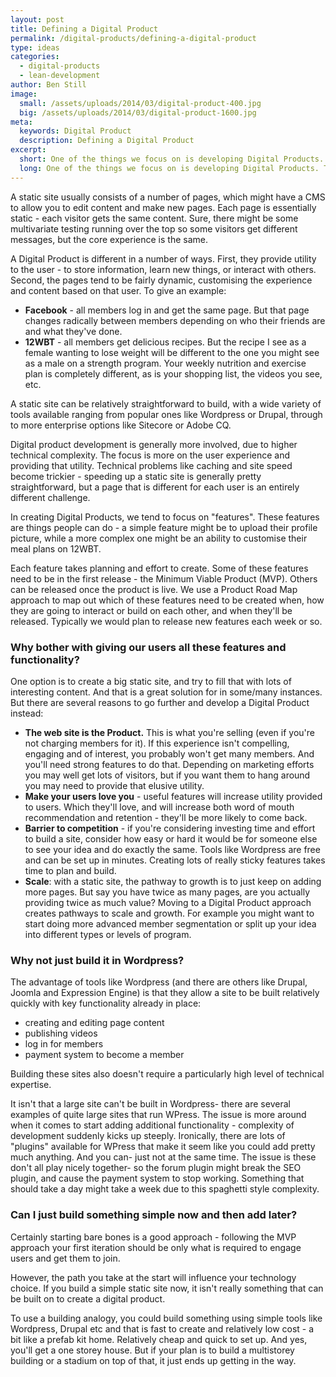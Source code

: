 ```yaml
---
layout: post
title: Defining a Digital Product
permalink: /digital-products/defining-a-digital-product
type: ideas
categories:
  - digital-products
  - lean-development
author: Ben Still
image:
  small: /assets/uploads/2014/03/digital-product-400.jpg
  big: /assets/uploads/2014/03/digital-product-1600.jpg
meta:
  keywords: Digital Product
  description: Defining a Digital Product
excerpt:
  short: One of the things we focus on is developing Digital Products. These are websites that provide some form of utility to users - these allow people to "do" stuff
  long: One of the things we focus on is developing Digital Products. These are websites that provide some form of utility to users - these allow people to "do" stuff. Unlike a static site, which might be used for marketing a product or service, these sites <strong>are themselves</strong> the product or service.
---
```


A static site usually consists of a number of pages, which might have a CMS to allow you to edit content and make new pages. Each page is essentially static - each visitor gets the same content. Sure, there might be some multivariate testing running over the top so some visitors get different messages, but the core experience is the same.

A Digital Product is different in a number of ways. First, they provide utility to the user - to store information, learn new things, or interact with others. Second, the pages tend to be fairly dynamic, customising the experience and content based on that user. To give an example:

- **Facebook** - all members log in and get the same page. But that page changes radically between members depending on who their friends are and what they've done.
- **12WBT** - all members get delicious recipes. But the recipe I see as a female wanting to lose weight will be different to the one you might see as a male on a strength program. Your weekly nutrition and exercise plan is completely different, as is your shopping list, the videos you see, etc.

A static site can be relatively straightforward to build, with a wide variety of tools available ranging from popular ones like Wordpress or Drupal, through to more enterprise options like Sitecore or Adobe CQ.

Digital product development is generally more involved, due to higher technical complexity. The focus is more on the user experience and providing that utility. Technical problems like caching and site speed become trickier - speeding up a static site is generally pretty straightforward, but a page that is different for each user is an entirely different challenge.

In creating Digital Products, we tend to focus on "features". These features are things people can do - a simple feature might be to upload their profile picture, while a more complex one might be an ability to customise their meal plans on 12WBT.

Each feature takes planning and effort to create. Some of these features need to be in the first release - the Minimum Viable Product (MVP). Others can be released once the product is live. We use a Product Road Map approach to map out which of these features need to be created when, how they are going to interact or build on each other, and when they'll be released. Typically we would plan to release new features each week or so.

### Why bother with giving our users all these features and functionality?

One option is to create a big static site, and try to fill that with lots of interesting content. And that is a great solution for in some/many instances. But there are several reasons to go further and develop a Digital Product instead:

- **The web site is the Product.** This is what you're selling (even if you're not charging members for it). If this experience isn't compelling, engaging and of interest, you probably won't get many members. And you'll need strong features to do that. Depending on marketing efforts you may well get lots of visitors, but if you want them to hang around you may need to provide that elusive utility.
- **Make your users love you** - useful features will increase utility provided to users. Which they'll love, and will increase both word of mouth recommendation and retention - they'll be more likely to come back.
- **Barrier to competition** - if you're considering investing time and effort to build a site, consider how easy or hard it would be for someone else to see your idea and do exactly the same. Tools like Wordpress are free and can be set up in minutes. Creating lots of really sticky features takes time to plan and build.
- **Scale**: with a static site, the pathway to growth is to just keep on adding more pages. But say you have twice as many pages, are you actually providing twice as much value? Moving to a Digital Product approach creates pathways to scale and growth. For example you might want to start doing more advanced member segmentation or split up your idea into different types or levels of program.

### Why not just build it in Wordpress?

The advantage of tools like Wordpress (and there are others like Drupal, Joomla and Expression Engine) is that they allow a site to be built relatively quickly with key functionality already in place:

- creating and editing page content
- publishing videos
- log in for members
- payment system to become a member

Building these sites also doesn't require a particularly high level of technical expertise.

It isn't that a large site can't be built in Wordpress- there are several examples of quite large sites that run WPress. The issue is more around when it comes to start adding additional functionality - complexity of development suddenly kicks up steeply. Ironically, there are lots of "plugins" available for WPress that make it seem like you could add pretty much anything. And you can- just not at the same time. The issue is these don't all play nicely together- so the forum plugin might break the SEO plugin, and cause the payment system to stop working. Something that should take a day might take a week due to this spaghetti style complexity.

### Can I just build something simple now and then add later?

Certainly starting bare bones is a good approach - following the MVP approach your first iteration should be only what is required to engage users and get them to join.

However, the path you take at the start will influence your technology choice. If you build a simple static site now, it isn't really something that can be built on to create a digital product.

To use a building analogy, you could build something using simple tools like Wordpress, Drupal etc and that is fast to create and relatively low cost - a bit like a prefab kit home. Relatively cheap and quick to set up. And yes, you'll get a one storey house. But if your plan is to build a multistorey building or a stadium on top of that, it just ends up getting in the way.
